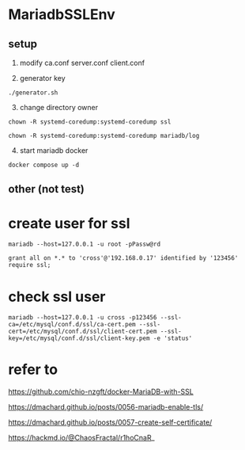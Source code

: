 # MariadbSSLEnv

## setup

1. modify ca.conf server.conf client.conf 

2. generator key 

```
./generator.sh
```
3. change directory owner

```
chown -R systemd-coredump:systemd-coredump ssl

chown -R systemd-coredump:systemd-coredump mariadb/log
```

4. start mariadb docker

```
docker compose up -d 
```

## other (not test) 


# create user for ssl

```
mariadb --host=127.0.0.1 -u root -pPassw@rd

grant all on *.* to 'cross'@'192.168.0.17' identified by '123456'  require ssl;
```

# check ssl user

```
mariadb --host=127.0.0.1 -u cross -p123456 --ssl-ca=/etc/mysql/conf.d/ssl/ca-cert.pem --ssl-cert=/etc/mysql/conf.d/ssl/client-cert.pem --ssl-key=/etc/mysql/conf.d/ssl/client-key.pem -e 'status'
```


# refer to
https://github.com/chio-nzgft/docker-MariaDB-with-SSL

https://dmachard.github.io/posts/0056-mariadb-enable-tls/

https://dmachard.github.io/posts/0057-create-self-certificate/

https://hackmd.io/@ChaosFractal/r1hoCnaR_


